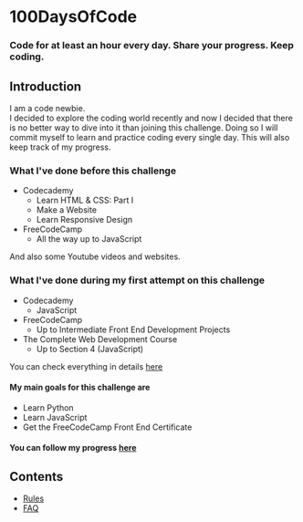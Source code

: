 # 100DaysOfCode
### Code for at least an hour every day. Share your progress. Keep coding.

## Introduction
I am a code newbie.  
I decided to explore the coding world recently and now I decided that there is no better way to dive into it than joining this challenge. Doing so I will commit myself to learn and practice coding every single day. This will also keep track of my progress.

### What I've done before this challenge
* Codecademy
  * Learn HTML & CSS: Part I
  * Make a Website
  * Learn Responsive Design
* FreeCodeCamp
  * All the way up to JavaScript  

And also some Youtube videos and websites.

### What I've done during my first attempt on this challenge
* Codecademy
  * JavaScript
* FreeCodeCamp
  * Up to Intermediate Front End Development Projects
* The Complete Web Development Course
  * Up to Section 4 (JavaScript)  

You can check everything in details [here](https://github.com/gustavoaz7/100DaysOfCode/blob/master/1st%20attempt.md)

#### My main goals for this challenge are
* Learn Python
* Learn JavaScript
* Get the FreeCodeCamp Front End Certificate

#### You can follow my progress [here](https://github.com/gustavoaz7/100DaysOfCode/blob/master/Log.md)

## Contents
* [Rules](https://github.com/Kallaway/100-days-of-code/blob/master/rules.md)
* [FAQ](https://github.com/Kallaway/100-days-of-code/blob/master/FAQ.md)
